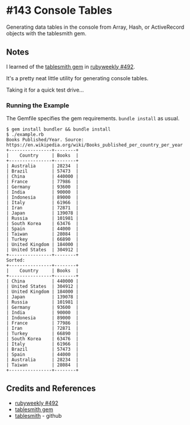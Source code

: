 # #143 Console Tables

Generating data tables in the console from Array, Hash, or ActiveRecord objects with the tablesmith gem.

## Notes

I learned of the [tablesmith gem](https://rubygems.org/gems/tablesmith)
in [rubyweekly #492](https://rubyweekly.com/issues/492).

It's a pretty neat little utility for generating console tables.

Taking it for a quick test drive...

### Running the Example

The Gemfile specifies the gem requirements. `bundle install` as usual.

```
$ gem install bundler && bundle install
$ ./example.rb
Books Published/Year. Source: https://en.wikipedia.org/wiki/Books_published_per_country_per_year
+----------------+--------+
|    Country     | Books  |
+----------------+--------+
| Australia      | 28234  |
| Brazil         | 57473  |
| China          | 440000 |
| France         | 77986  |
| Germany        | 93600  |
| India          | 90000  |
| Indonesia      | 89000  |
| Italy          | 61966  |
| Iran           | 72871  |
| Japan          | 139078 |
| Russia         | 101981 |
| South Korea    | 63476  |
| Spain          | 44000  |
| Taiwan         | 28084  |
| Turkey         | 66890  |
| United Kingdom | 184000 |
| United States  | 304912 |
+----------------+--------+
Sorted:
+----------------+--------+
|    Country     | Books  |
+----------------+--------+
| China          | 440000 |
| United States  | 304912 |
| United Kingdom | 184000 |
| Japan          | 139078 |
| Russia         | 101981 |
| Germany        | 93600  |
| India          | 90000  |
| Indonesia      | 89000  |
| France         | 77986  |
| Iran           | 72871  |
| Turkey         | 66890  |
| South Korea    | 63476  |
| Italy          | 61966  |
| Brazil         | 57473  |
| Spain          | 44000  |
| Australia      | 28234  |
| Taiwan         | 28084  |
+----------------+--------+
```

## Credits and References

* [rubyweekly #492](https://rubyweekly.com/issues/492)
* [tablesmith gem](https://rubygems.org/gems/tablesmith)
* [tablesmith](https://github.com/livingsocial/tablesmith) - github
